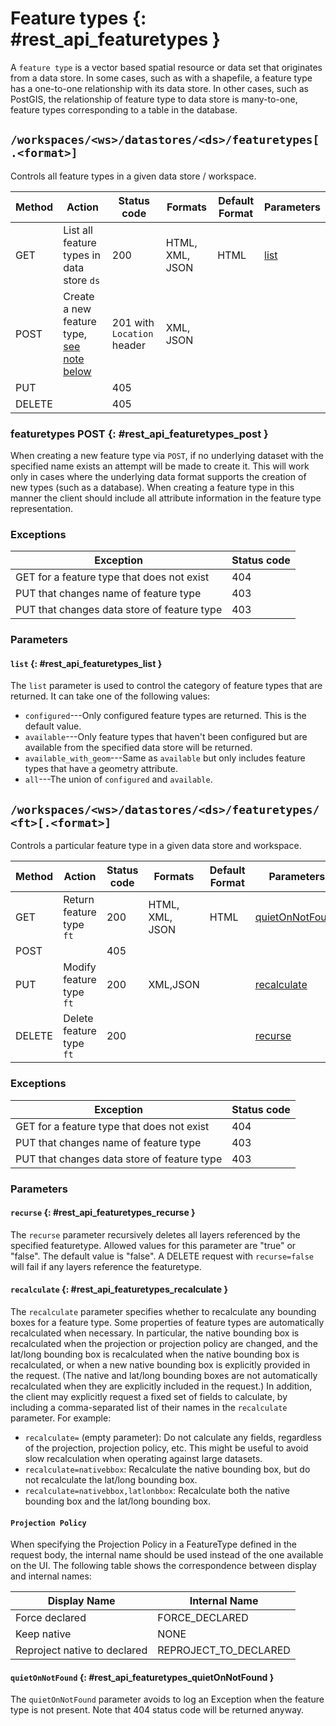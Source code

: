# Feature types {: #rest_api_featuretypes }

A `feature type` is a vector based spatial resource or data set that originates from a data store. In some cases, such as with a shapefile, a feature type has a one-to-one relationship with its data store. In other cases, such as PostGIS, the relationship of feature type to data store is many-to-one, feature types corresponding to a table in the database.

## `/workspaces/<ws>/datastores/<ds>/featuretypes[.<format>]`

Controls all feature types in a given data store / workspace.

| Method | Action                                                                                   | Status code                | Formats         | Default Format | Parameters                                          |
|--------|------------------------------------------------------------------------------------------|----------------------------|-----------------|----------------|-----------------------------------------------------|
| GET    | List all feature types in data store `ds`                                                | 200                        | HTML, XML, JSON | HTML           | [list](featuretypes.md#rest_api_featuretypes_list) |
| POST   | Create a new feature type, [see note below](featuretypes.md#rest_api_featuretypes_post) | 201 with `Location` header | XML, JSON       |                |                                                     |
| PUT    |                                                                                          | 405                        |                 |                |                                                     |
| DELETE |                                                                                          | 405                        |                 |                |                                                     |

### featuretypes POST {: #rest_api_featuretypes_post }

When creating a new feature type via `POST`, if no underlying dataset with the specified name exists an attempt will be made to create it. This will work only in cases where the underlying data format supports the creation of new types (such as a database). When creating a feature type in this manner the client should include all attribute information in the feature type representation.

### Exceptions

| Exception                                   | Status code |
|---------------------------------------------|-------------|
| GET for a feature type that does not exist  | 404         |
| PUT that changes name of feature type       | 403         |
| PUT that changes data store of feature type | 403         |

### Parameters

#### `list` {: #rest_api_featuretypes_list }

The `list` parameter is used to control the category of feature types that are returned. It can take one of the following values:

-   `configured`---Only configured feature types are returned. This is the default value.
-   `available`---Only feature types that haven't been configured but are available from the specified data store will be returned.
-   `available_with_geom`---Same as `available` but only includes feature types that have a geometry attribute.
-   `all`---The union of `configured` and `available`.

## `/workspaces/<ws>/datastores/<ds>/featuretypes/<ft>[.<format>]`

Controls a particular feature type in a given data store and workspace.

| Method | Action                   | Status code | Formats         | Default Format | Parameters                                                                |
|--------|--------------------------|-------------|-----------------|----------------|---------------------------------------------------------------------------|
| GET    | Return feature type `ft` | 200         | HTML, XML, JSON | HTML           | [quietOnNotFound](featuretypes.md#rest_api_featuretypes_quietOnNotFound) |
| POST   |                          | 405         |                 |                |                                                                           |
| PUT    | Modify feature type `ft` | 200         | XML,JSON        |                | [recalculate](featuretypes.md#rest_api_featuretypes_recalculate)         |
| DELETE | Delete feature type `ft` | 200         |                 |                | [recurse](featuretypes.md#rest_api_featuretypes_recurse)                 |

### Exceptions

| Exception                                   | Status code |
|---------------------------------------------|-------------|
| GET for a feature type that does not exist  | 404         |
| PUT that changes name of feature type       | 403         |
| PUT that changes data store of feature type | 403         |

### Parameters

#### `recurse` {: #rest_api_featuretypes_recurse }

The `recurse` parameter recursively deletes all layers referenced by the specified featuretype. Allowed values for this parameter are "true" or "false". The default value is "false". A DELETE request with `recurse=false` will fail if any layers reference the featuretype.

#### `recalculate` {: #rest_api_featuretypes_recalculate }

The `recalculate` parameter specifies whether to recalculate any bounding boxes for a feature type. Some properties of feature types are automatically recalculated when necessary. In particular, the native bounding box is recalculated when the projection or projection policy are changed, and the lat/long bounding box is recalculated when the native bounding box is recalculated, or when a new native bounding box is explicitly provided in the request. (The native and lat/long bounding boxes are not automatically recalculated when they are explicitly included in the request.) In addition, the client may explicitly request a fixed set of fields to calculate, by including a comma-separated list of their names in the `recalculate` parameter. For example:

-   `recalculate=` (empty parameter): Do not calculate any fields, regardless of the projection, projection policy, etc. This might be useful to avoid slow recalculation when operating against large datasets.
-   `recalculate=nativebbox`: Recalculate the native bounding box, but do not recalculate the lat/long bounding box.
-   `recalculate=nativebbox,latlonbbox`: Recalculate both the native bounding box and the lat/long bounding box.

#### `Projection Policy`

When specifying the Projection Policy in a FeatureType defined in the request body, the internal name should be used instead of the one available on the UI. The following table shows the correspondence between display and internal names:

| Display Name                 | Internal Name         |
|------------------------------|-----------------------|
| Force declared               | FORCE_DECLARED        |
| Keep native                  | NONE                  |
| Reproject native to declared | REPROJECT_TO_DECLARED |

#### `quietOnNotFound` {: #rest_api_featuretypes_quietOnNotFound }

The `quietOnNotFound` parameter avoids to log an Exception when the feature type is not present. Note that 404 status code will be returned anyway.
